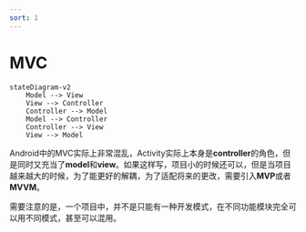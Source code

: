 ```yaml
---
sort: 1
---
```




# MVC

```mermaid
stateDiagram-v2
    Model --> View
    View --> Controller
    Controller --> Model
    Model --> Controller
    Controller --> View
    View --> Model
```

Android中的MVC实际上非常混乱，Activity实际上本身是**controller**的角色，但是同时又充当了**model**和**view**。如果这样写，项目小的时候还可以，但是当项目越来越大的时候，为了能更好的解耦，为了适配将来的更改，需要引入**MVP**或者**MVVM**。

需要注意的是，一个项目中，并不是只能有一种开发模式，在不同功能模块完全可以用不同模式，甚至可以混用。

